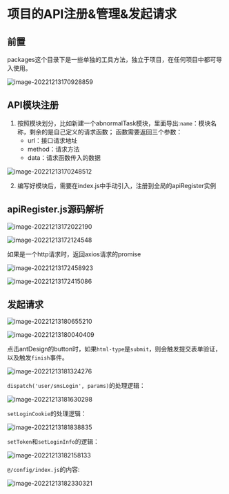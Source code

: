 # 项目的API注册&管理&发起请求

## 前置

packages这个目录下是一些单独的工具方法，独立于项目，在任何项目中都可导入使用。

![image-20221213170928859](https://f.pz.al/pzal/2022/12/13/83d65fda44726.png)

## API模块注册

1. 按照模块划分，比如新建一个abnormalTask模块，里面导出:`name`：模块名称，剩余的是自己定义的请求函数；
   函数需要返回三个参数：
   - url：接口请求地址
   - method：请求方法
   - data：请求函数传入的数据

![image-20221213170248512](https://f.pz.al/pzal/2022/12/13/fac60c2384da4.png)

2. 编写好模块后，需要在index.js中手动引入，注册到全局的apiRegister实例

## apiRegister.js源码解析

![image-20221213172022190](https://f.pz.al/pzal/2022/12/13/8bc11754b790c.png)

![image-20221213172124548](https://f.pz.al/pzal/2022/12/13/ef07310d11ae9.png)

如果是一个http请求时，返回axios请求的promise

![image-20221213172458923](https://f.pz.al/pzal/2022/12/13/b8a52594ae68d.png)

![image-20221213172415086](https://f.pz.al/pzal/2022/12/13/414b086d186f3.png)

## 发起请求

![image-20221213180655210](https://f.pz.al/pzal/2022/12/13/03daaf36a0e14.png)

![image-20221213180040409](https://f.pz.al/pzal/2022/12/13/85182172c824f.png)

点击antDesign的button时，如果`html-type`是`submit`，则会触发提交表单验证，以及触发`finish`事件。

![image-20221213181324276](https://f.pz.al/pzal/2022/12/13/0df70cc6fa9c8.png)

`dispatch('user/smsLogin', params)`的处理逻辑：

![image-20221213181630298](https://f.pz.al/pzal/2022/12/13/340b81b20ec66.png)

`setLoginCookie`的处理逻辑：

![image-20221213181838835](https://f.pz.al/pzal/2022/12/13/be0517c373ce0.png)

`setToken`和`setLoginInfo`的逻辑：

![image-20221213182158133](https://f.pz.al/pzal/2022/12/13/dfdab6b74c978.png)

`@/config/index.js`的内容:

![image-20221213182330321](https://f.pz.al/pzal/2022/12/13/f5992dc779f95.png)